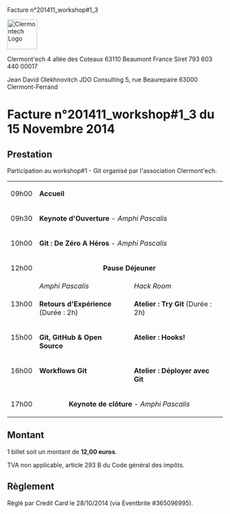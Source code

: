 <p class="invoice-number">Facture n°201411_workshop#1_3</p>

<img class="left" width="70px" src="http://clermontech.org/images/clermontech_logo_200px.png" alt="Clermontech Logo" />

<p class="address-us">
<span class="address-title">Clermont'ech</span>
<span class="address-street">4 allée des Coteaux</span>
<span class="address-city">63110 Beaumont</span>
<span class="address-country">France</span>
<span class="address-extra">Siret 793 603 440 00017</span>
</p>

<p class="address-client">
<span class="address-title">Jean David Olekhnovitch</span>
<span class="address-title">JDO Consulting</span>
<span class="address-street">5, rue Beaurepaire</span>
<span class="address-city">63000 Clermont-Ferrand</span>
</p>

<h1 class="invoice-title">
Facture n°201411_workshop#1_3 du 15 Novembre 2014
</h1>

## Prestation

Participation au workshop#1 - Git organisé par l'association Clermont'ech.

<table>
<tbody>
    <tr>
        <td valign="top">
            <p>09h00</p>
        </td>
        <td colspan="2">
            <p>
                <strong>Accueil</strong>
            </p>
        </td>
    </tr>
    <tr>
        <td valign="top">
            <p>09h30</p>
        </td>
        <td colspan="2">
            <p>
                <strong>Keynote d'Ouverture</strong> <em>- Amphi Pascalis</em>
            </p>
        </td>
    </tr>
    <tr>
        <td valign="top">
            <p>10h00</p>
        </td>
        <td colspan="2">
            <p>
                <strong>Git : De Zéro A Héros</strong> <em>- Amphi Pascalis</em>
            </p>
        </td>
    </tr>
    <tr>
        <td valign="top">
            <p>12h00</p>
        </td>
        <td colspan="2">
            <p style="text-align: center; vertical-align: center">
                <strong>Pause Déjeuner</strong>
            </p>
        </td>
    </tr>
    <tr>
        <td></td>
        <td width="48%" valign="top">
            <em>Amphi Pascalis</em>
        </td>
        <td width="48%" valign="top">
            <em>Hack Room</em>
        </td>
    </tr>
    <tr>
        <td valign="top">
            <p>13h00</p>
        </td>
        <td width="48%" valign="top">
            <p><strong>Retours d'Expérience</strong> (Durée : 2h)</p>
        </td>
        <td width="48%" valign="top">
            <p><strong>Atelier : Try Git</strong> (Durée : 2h)</p>
        </td>
    </tr>
    <tr>
        <td valign="top">
            <p>15h00</p>
        </td>
        <td width="48%" valign="top">
            <p><strong>Git, GitHub & Open Source</strong></p>
        </td>
        <td width="48%" valign="top">
            <p><strong>Atelier : Hooks!</strong></p>
        </td>
    </tr>
    <tr>
        <td valign="top">
            <p>16h00</p>
        </td>
        <td width="48%" valign="top">
            <p><strong>Workflows Git</strong></p>
        </td>
        <td width="48%" valign="top">
            <p><strong>Atelier : Déployer avec Git</strong></p>
        </td>
    </tr>
    <tr>
        <td valign="top">
            <p>17h00</p>
        </td>
        <td colspan="2">
            <p style="text-align: center">
                <strong>Keynote de clôture</strong> <em> - Amphi Pascalis</em>
            </p>
        </td>
    </tr>
</tbody>
</table>

## Montant

1  billet soit un montant de **12,00 euros**.

TVA non applicable, article 293 B du Code général des impôts.


## Règlement

Réglé par Credit Card le 28/10/2014 (via Eventbrite #365096995).
